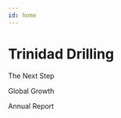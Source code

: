 ```yaml
---
id: home
---
```


# Trinidad Drilling

<span class="title title-1">The Next Step</span>

<span class="title title-2">Global Growth</span>

<span class="title title-3">Annual Report</span>


